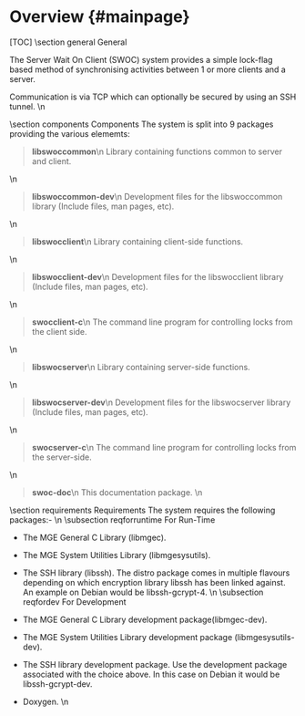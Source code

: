 Overview					{#mainpage}
========
[TOC]
\section general General

The Server Wait On Client (SWOC) system provides a simple lock-flag based method
of synchronising activities between 1 or more clients and a server.

Communication is via TCP which can optionally be secured by using an SSH tunnel.
\n

\section components Components
The system is split into 9 packages providing the various elememts:

> __libswoccommon__\n
> Library containing functions common to server and client.

\n

> __libswoccommon-dev__\n
> Development files for the libswoccommon library (Include files, man
> pages, etc).

\n

> __libswocclient__\n
> Library containing client-side functions.

\n

> __libswocclient-dev__\n
> Development files for the libswocclient library (Include files, man
> pages, etc).

\n

> __swocclient-c__\n
> The command line program for controlling locks from the client side.

\n

> __libswocserver__\n
> Library containing server-side functions.

\n

> __libswocserver-dev__\n
> Development files for the libswocserver library (Include files, man
> pages, etc).

\n

> __swocserver-c__\n
> The command line program for controlling locks from the server-side.

\n

> __swoc-doc__\n
> This documentation package.
\n

\section requirements Requirements
The system requires the following packages:-
\n
\subsection reqforruntime For Run-Time
- The MGE General C Library (libmgec).

- The MGE System Utilities Library (libmgesysutils).

- The SSH library (libssh). The distro package comes in multiple flavours
depending on which encryption library libssh has been linked against. An example
on Debian would be libssh-gcrypt-4.
\n
\subsection reqfordev For Development
- The MGE General C Library development package(libmgec-dev).

- The MGE System Utilities Library development package (libmgesysutils-dev).

- The SSH library development package. Use the development package associated
with the choice above. In this case on Debian it would be libssh-gcrypt-dev.

- Doxygen.
\n
